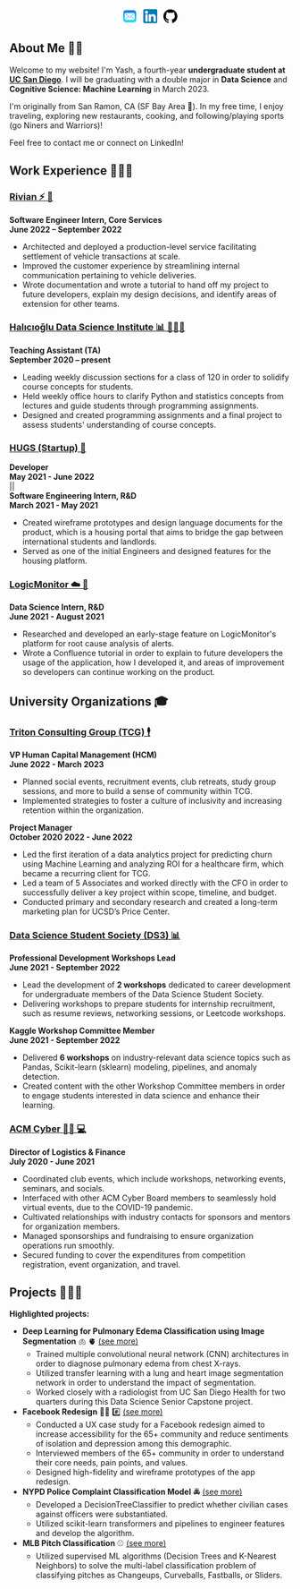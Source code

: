 ---
---
<center>
<a href="mailto: ypotdar@ucsd.edu" ><img src="assets/Email_Logo.png" alt="Email Logo" width="25" /></a> &nbsp; 
<a href="https://www.linkedin.com/in/yashmpotdar/" target = "_blank"><img src="assets/LinkedIn_Logo.png" alt="LinkedIn Logo" width="25" /></a> &nbsp; 
<a href="https://github.com/YashPotdar" target = "_blank"><img src="assets/Github_Logo.png" alt="Github Logo" width="25" /></a>
</center>

## About Me ✌🏽

Welcome to my website! I'm Yash, a fourth-year **undergraduate student at** <a href="https://www.ucsd.edu/" target = "_blank">**UC San Diego**</a>. I will be graduating with a double major in **Data Science** and **Cognitive Science: Machine Learning** in March 2023.

I'm originally from San Ramon, CA (SF Bay Area 🌉). In my free time, I enjoy traveling, exploring new restaurants, cooking, and following/playing sports (go Niners and Warriors)!

Feel free to contact me or connect on LinkedIn!

## Work Experience 🧑🏽‍💻

### <a href="https://rivian.com/" target = "_blank">Rivian ⚡ 🚙</a>
**Software Engineer Intern, Core Services** <br>
**June 2022 – September 2022**
- Architected and deployed a production-level service facilitating settlement of vehicle transactions at scale.
- Improved the customer experience by streamlining internal communication pertaining to vehicle deliveries.
- Wrote documentation and wrote a tutorial to hand off my project to future developers, explain my design decisions, and identify areas of extension for other teams.

### <a href="https://datascience.ucsd.edu/" target = "_blank">Halıcıoğlu Data Science Institute 📊 🧑🏽‍🏫</a>
**Teaching Assistant (TA)** <br>
**September 2020 – present**
- Leading weekly discussion sections for a class of 120 in order to solidify course concepts for students.
- Held weekly office hours to clarify Python and statistics concepts from lectures and guide students through programming assignments.
- Designed and created programming assignments and a final project to assess students' understanding of course concepts.

### <a href="https://wefunder.com/hugs" target = "_blank">HUGS (Startup) 🏡</a>
**Developer** <br>
**May 2021 - June 2022** <br>
||<br>
**Software Engineering Intern, R&D** <br>
**March 2021 - May 2021**
- Created wireframe prototypes and design language documents for the product, which is a housing portal that aims to bridge the gap between international students and landlords.
- Served as one of the initial Engineers and designed features for the housing platform.

### <a href="https://www.logicmonitor.com/" target = "_blank">LogicMonitor ☁️ 🤖</a>
**Data Science Intern, R&D** <br>
**June 2021 - August 2021**
- Researched and developed an early-stage feature on LogicMonitor's platform for root cause analysis of alerts. 
- Wrote a Confluence tutorial in order to explain to future developers the usage of the application, how I developed it, and areas of improvement so developers can continue working on the product.



## University Organizations 🎓

### <a href="https://www.ucsdtcg.org/" target = "_blank">Triton Consulting Group (TCG) 🕴️</a>
**VP Human Capital Management (HCM)** <br>
**June 2022 - March 2023**
- Planned social events, recruitment events, club retreats, study group sessions, and more to build a sense of community within TCG. 
- Implemented strategies to foster a culture of inclusivity and increasing retention within the organization.

**Project Manager** <br>
**October 2020 2022 - June 2022**
- Led the first iteration of a data analytics project for predicting churn using Machine Learning and analyzing ROI for a healthcare firm, which became a recurring client for TCG.
- Led a team of 5 Associates and worked directly with the CFO in order to successfully deliver a key project within scope, timeline, and budget.  
- Conducted primary and secondary research and created a long-term marketing plan for UCSD’s Price Center.

### <a href="https://ds3.ucsd.edu/" target = "_blank">Data Science Student Society (DS3) 📊</a>
**Professional Development Workshops Lead** <br>
**June 2021 - September 2022**
- Lead the development of **2 workshops** dedicated to career development for undergraduate members of the Data Science Student Society.
- Delivering workshops to prepare students for internship recruitment, such as resume reviews, networking sessions, or Leetcode workshops.

**Kaggle Workshop Committee Member** <br>
**June 2021 - September 2022**
- Delivered **6 workshops** on industry-relevant data science topics such as Pandas, Scikit-learn (sklearn) modeling, pipelines, and anomaly detection.
- Created content with the other Workshop Committee members in order to engage students interested in data science and enhance their learning.

### <a href="https://acmucsd.com/communities#Cyber" target = "_blank">ACM Cyber 🥷🏼 💻</a>
**Director of Logistics & Finance** <br>
**July 2020 - June 2021**
- Coordinated club events, which include workshops, networking events, seminars, and socials.
- Interfaced with other ACM Cyber Board members to seamlessly hold virtual events, due to the COVID-19 pandemic.
- Cultivated relationships with industry contacts for sponsors and mentors for organization members.
- Managed sponsorships and fundraising to ensure organization operations run smoothly. 
- Secured funding to cover the expenditures from competition registration, event organization, and travel.

## Projects 🧑🏽‍🍳

**Highlighted projects:**
- **Deep Learning for Pulmonary Edema Classification using Image Segmentation** 🫁 🫀 <a href="https://yashpotdar.github.io/deep-learning-pulmonary-edema/" target = "_blank">(see more)</a>
    - Trained multiple convolutional neural network (CNN) architectures in order to diagnose pulmonary edema from chest X-rays.
    - Utilized transfer learning with a lung and heart image segmentation network in order to understand the impact of segmentation.
    - Worked closely with a radiologist from UC San Diego Health for two quarters during this Data Science Senior Capstone project.
- **Facebook Redesign** 🧓🏽 #️⃣ <a href="https://yashpotdar.github.io/facebook-redesign/" target = "_blank">(see more)</a>
    - Conducted a UX case study for a Facebook redesign aimed to increase accessibility for the 65+ community and reduce sentiments of isolation and depression among this demographic.
    - Interviewed members of the 65+ community in order to understand their core needs, pain points, and values.
    - Designed high-fidelity and wireframe prototypes of the app redesign.
- **NYPD Police Complaint Classification Model** 🚔 <a href="https://github.com/YashPotdar/NYPD_Civilian_Complaints" target = "_blank">(see more)</a>
    - Developed a DecisionTreeClassifier to predict whether civilian cases against officers were substantiated.
    - Utilized scikit-learn transformers and pipelines to engineer features and develop the algorithm. 
- **MLB Pitch Classification** ⚾ <a href="https://www.kaggle.com/yashpotdar/mlb-pitch-classification-by-knn-and-decision-trees" target = "_blank">(see more)</a>
    - Utilized supervised ML algorithms (Decision Trees and K-Nearest Neighbors) to solve the multi-label classification problem of classifying pitches as Changeups, Curveballs, Fastballs, or Sliders.

